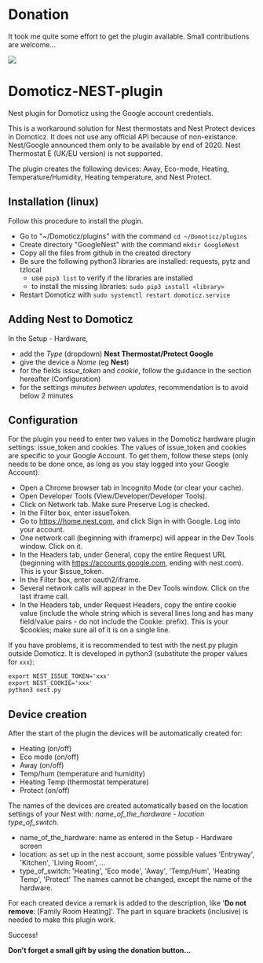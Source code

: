 # Donation
It took me quite some effort to get the plugin available. Small contributions are welcome...

[![](https://www.paypalobjects.com/en_US/BE/i/btn/btn_donateCC_LG.gif)](https://www.paypal.com/cgi-bin/webscr?cmd=_s-xclick&hosted_button_id=AT4L7ST55JR4A)

# Domoticz-NEST-plugin
Nest plugin for Domoticz using the Google account credentials.

This is a workaround solution for Nest thermostats and Nest Protect devices in Domoticz. It does not use any official API because of non-existance. Nest/Google announced them only to be available by end of 2020. Nest Thermostat E (UK/EU version) is not supported.

The plugin creates the following devices: Away, Eco-mode, Heating, Temperature/Humidity, Heating temperature, and Nest Protect.

## Installation (linux)
Follow this procedure to install the plugin.
* Go to "~/Domoticz/plugins" with the command ```cd ~/Domoticz/plugins```
* Create directory "GoogleNest" with the command ```mkdir GoogleNest```
* Copy all the files from github in the created directory
* Be sure the following python3 libraries are installed: requests, pytz and tzlocal
   * use ```pip3 list``` to verify if the libraries are installed
   * to install the missing libraries: ```sudo pip3 install <library>```
* Restart Domoticz with ```sudo systemctl restart domoticz.service```

## Adding Nest to Domoticz
In the Setup - Hardware, 
   * add the *Type* (dropdown) **Nest Thermostat/Protect Google**
   * give the device a *Name* (eg **Nest**)
   * for the fields *issue_token* and *cookie*, follow the guidance in the section hereafter (Configuration)
   * for the settings *minutes between updates*, recommendation is to avoid below 2 minutes

## Configuration
For the plugin you need to enter two values in the Domoticz hardware plugin settings: issue_token and cookies.
The values of issue_token and cookies are specific to your Google Account. To get them, follow these steps (only needs to be done once, as long as you stay logged into your Google Account):

* Open a Chrome browser tab in Incognito Mode (or clear your cache).
* Open Developer Tools (View/Developer/Developer Tools).
* Click on Network tab. Make sure Preserve Log is checked.
* In the Filter box, enter issueToken.
* Go to https://home.nest.com, and click Sign in with Google. Log into your account.
* One network call (beginning with iframerpc) will appear in the Dev Tools window. Click on it.
* In the Headers tab, under General, copy the entire Request URL (beginning with https://accounts.google.com, ending with nest.com). This is your $issue_token.
* In the Filter box, enter oauth2/iframe.
* Several network calls will appear in the Dev Tools window. Click on the last iframe call.
* In the Headers tab, under Request Headers, copy the entire cookie value (include the whole string which is several lines long and has many field/value pairs - do not include the Cookie: prefix). This is your $cookies; make sure all of it is on a single line.

If you have problems, it is recommended to test with the nest.py plugin outside Domoticz. It is developed in python3 (substitute the proper values for `xxx`):

```shell
export NEST_ISSUE_TOKEN='xxx'
export NEST_COOKIE='xxx'
python3 nest.py
```

## Device creation
After the start of the plugin the devices will be automatically created for: 

* Heating (on/off)
* Eco mode (on/off)
* Away (on/off)
* Temp/hum (temperature and humidity)
* Heating Temp (thermostat temperature)
* Protect (on/off)

The names of the devices are created automatically based on the location settings of your Nest with: *name_of_the_hardware* - *location type_of_switch*.

   * name_of_the_hardware: name as entered in the Setup - Hardware screen
   * location: as set up in the nest account, some possible values 'Entryway', 'Kitchen', 'Living Room', ...
   * type_of_switch: 'Heating', 'Eco mode', 'Away', 'Temp/Hum', 'Heating Temp', 'Protect'
The names cannot be changed, except the name of the hardware.

For each created device a remark is added to the description, like '**Do not remove**: [Family Room Heating]'. The part in square brackets (inclusive) is needed to make this plugin work.

Success!

**Don't forget a small gift by using the donation button...**

